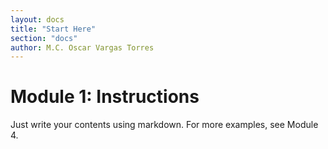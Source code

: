```yaml
---
layout: docs
title: "Start Here"
section: "docs"
author: M.C. Oscar Vargas Torres
---
```


# Module 1: Instructions

Just write your contents using markdown. For more examples, see Module 4.